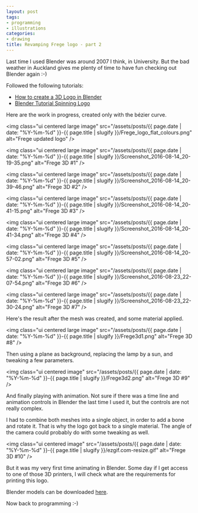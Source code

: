 ```yaml
---
layout: post
tags:
- programming
- illustrations
categories:
- drawing
title: Revamping Frege logo - part 2
---
```


Last time I used Blender was around 2007 I think, in University. But the bad weather in
Auckland gives me plenty of time to have fun checking out Blender again :-)

Followed the following tutorials:

* [How to create a 3D Logo in Blender](https://www.youtube.com/watch?v=GeKhH1aaXuM)
* [Blender Tutorial Spinning Logo](https://www.youtube.com/watch?v=LArn4TFNnmk)

Here are the work in progress, created only with the b&eacute;zier curve.

<img class="ui centered large image" src="/assets/posts/{{ page.date | date: "%Y-%m-%d" }}-{{ page.title | slugify }}/Frege_logo_flat_colours.png" alt="Frege updated logo" />

<img class="ui centered large image" src="/assets/posts/{{ page.date | date: "%Y-%m-%d" }}-{{ page.title | slugify }}/Screenshot_2016-08-14_20-19-35.png" alt="Frege 3D #1" />

<img class="ui centered large image" src="/assets/posts/{{ page.date | date: "%Y-%m-%d" }}-{{ page.title | slugify }}/Screenshot_2016-08-14_20-39-46.png" alt="Frege 3D #2" />

<img class="ui centered large image" src="/assets/posts/{{ page.date | date: "%Y-%m-%d" }}-{{ page.title | slugify }}/Screenshot_2016-08-14_20-41-15.png" alt="Frege 3D #3" />

<img class="ui centered large image" src="/assets/posts/{{ page.date | date: "%Y-%m-%d" }}-{{ page.title | slugify }}/Screenshot_2016-08-14_20-41-34.png" alt="Frege 3D #4" />

<img class="ui centered large image" src="/assets/posts/{{ page.date | date: "%Y-%m-%d" }}-{{ page.title | slugify }}/Screenshot_2016-08-14_20-57-02.png" alt="Frege 3D #5" />

<img class="ui centered large image" src="/assets/posts/{{ page.date | date: "%Y-%m-%d" }}-{{ page.title | slugify }}/Screenshot_2016-08-23_22-07-54.png" alt="Frege 3D #6" />

<img class="ui centered large image" src="/assets/posts/{{ page.date | date: "%Y-%m-%d" }}-{{ page.title | slugify }}/Screenshot_2016-08-23_22-30-24.png" alt="Frege 3D #7" />

Here's the result after the mesh was created, and some material applied.

<img class="ui centered large image" src="/assets/posts/{{ page.date | date: "%Y-%m-%d" }}-{{ page.title | slugify }}/Frege3d1.png" alt="Frege 3D #8" />

Then using a plane as background, replacing the lamp by a sun, and tweaking a few parameters.

<img class="ui centered image" src="/assets/posts/{{ page.date | date: "%Y-%m-%d" }}-{{ page.title | slugify }}/Frege3d2.png" alt="Frege 3D #9" />

And finally playing with animation. Not sure if there was a time line and animation controls in
Blender the last time I used it, but the controls are not really complex.

I had to combine both meshes into a single object, in order to add a bone and rotate it. That
is why the logo got back to a single material. The angle of the camera could probably do with
some tweaking as well.

<img class="ui centered image" src="/assets/posts/{{ page.date | date: "%Y-%m-%d" }}-{{ page.title | slugify }}/ezgif.com-resize.gif" alt="Frege 3D #10" />

But it was my very first time animating in Blender. Some day if I get access to one of those
3D printers, I will check what are the requirements for printing this logo.

Blender models can be downloaded [here](https://github.com/kinow/kinoshita.eti.br/tree/master/posts/2016-08-24_revamping-frege-logo-part-2-assets).

Now back to programming :-)
